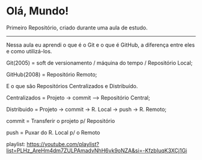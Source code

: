 # Olá, Mundo!
 Primeiro Repositório, criado durante uma aula de estudo.

-----------------------------------------------

Nessa aula eu aprendi o que é o Git e o que é GitHub, a diferença entre eles e como  utilizá-los.

Git(2005) = soft de versionamento / máquina do tempo / Repositório Local;

GitHub(2008) = Repositório Remoto;

E o que são Repositórios Centralizados e Distribuído.

Centralizados = Projeto -> commit --> Repositório Central;

Distribuido = Projeto -> commit -> R. Local ->
push -> R. Remoto;


commit = Transferir o projeto p/ Repositório 

push = Puxar do R. Local p/ o Remoto

playlist: https://youtube.com/playlist?list=PLHz_AreHm4dm7ZULPAmadvNhH6vk9oNZA&si=-KfzbIuqK3XCj1Gi